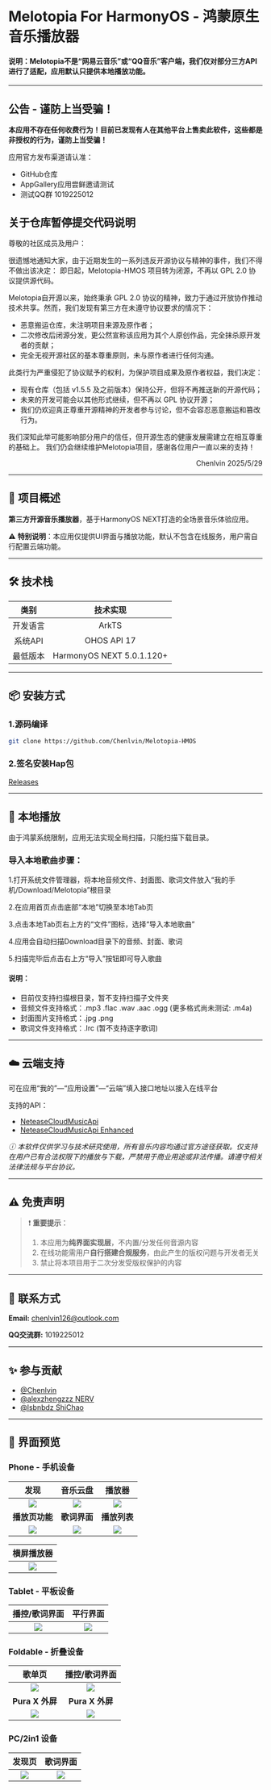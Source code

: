 # Melotopia For HarmonyOS - 鸿蒙原生音乐播放器


#### 说明：Melotopia不是“网易云音乐”或“QQ音乐”客户端，我们仅对部分三方API进行了适配，应用默认只提供本地播放功能。

---

## 公告 - 谨防上当受骗！

**本应用不存在任何收费行为！目前已发现有人在其他平台上售卖此软件，这些都是非授权的行为，谨防上当受骗！**

应用官方发布渠道请认准：
- GitHub仓库
- AppGallery应用尝鲜邀请测试
- 测试QQ群 1019225012

## 关于仓库暂停提交代码说明

尊敬的社区成员及用户：

很遗憾地通知大家，由于近期发生的一系列违反开源协议与精神的事件，我们不得不做出该决定：
即日起，Melotopia-HMOS 项目转为闭源，不再以 GPL 2.0 协议提供源代码。

Melotopia自开源以来，始终秉承 GPL 2.0 协议的精神，致力于通过开放协作推动技术共享。然而，我们发现有第三方在未遵守协议要求的情况下：
- 恶意搬运仓库，未注明项目来源及原作者；
- 二次修改后闭源分发，更公然宣称该应用为其个人原创作品，完全抹杀原开发者的贡献；
- 完全无视开源社区的基本尊重原则，未与原作者进行任何沟通。

此类行为严重侵犯了协议赋予的权利，为保护项目成果及原作者权益，我们决定：
- 现有仓库（包括 v1.5.5 及之前版本）保持公开，但将不再推送新的开源代码；
- 未来的开发可能会以其他形式继续，但不再以 GPL 协议开源；
- 我们仍欢迎真正尊重开源精神的开发者参与讨论，但不会容忍恶意搬运和篡改行为。

我们深知此举可能影响部分用户的信任，但开源生态的健康发展需建立在相互尊重的基础上。
我们仍会继续维护Melotopia项目，感谢各位用户一直以来的支持！

<p align="right">Chenlvin 2025/5/29</p>

---

## 📖 项目概述
**第三方开源音乐播放器**，基于HarmonyOS NEXT打造的全场景音乐体验应用。 

⚠️ **特别说明**：本应用仅提供UI界面与播放功能，默认不包含在线服务，用户需自行配置云端功能。

---

## 🛠️ 技术栈
|      类别      |            技术实现            |  
|:------------:|:--------------------------:|  
|     开发语言     |           ArkTS            |  
|    系统API     |        OHOS API 17         |  
|     最低版本     | HarmonyOS NEXT 5.0.1.120+  |  

---

## 📦 安装方式

### 1.源码编译

```bash
git clone https://github.com/Chenlvin/Melotopia-HMOS
`````

### 2.签名安装Hap包

[Releases](https://github.com/Chenlvin/Melotopia-HMOS/releases)

---

## 🎵 本地播放

由于鸿蒙系统限制，应用无法实现全局扫描，只能扫描下载目录。

### **导入本地歌曲步骤：**

1.打开系统文件管理器，将本地音频文件、封面图、歌词文件放入“我的手机/Download/Melotopia”根目录

2.在应用首页点击底部“本地”切换至本地Tab页

3.点击本地Tab页右上方的“文件”图标，选择“导入本地歌曲”

4.应用会自动扫描Download目录下的音频、封面、歌词

5.扫描完毕后点击右上方“导入”按钮即可导入歌曲

#### 说明：

- 目前仅支持扫描根目录，暂不支持扫描子文件夹
- 音频文件支持格式：.mp3 .flac .wav .aac .ogg (更多格式尚未测试: .m4a)
- 封面图片支持格式：.jpg .png
- 歌词文件支持格式：.lrc (暂不支持逐字歌词)

---

## ☁️ 云端支持

可在应用“我的”—“应用设置”—“云端”填入接口地址以接入在线平台

支持的API：

- [NeteaseCloudMusicApi](https://www.npmjs.com/package/NeteaseCloudMusicApi)
- [NeteaseCloudMusicApi Enhanced](https://github.com/NeteaseCloudMusicApiEnhanced/api-enhanced)

_ⓘ 本软件仅供学习与技术研究使用，所有音乐内容均通过官方途径获取。仅支持在用户已有合法权限下的播放与下载，严禁用于商业用途或非法传播。请遵守相关法律法规与平台协议。_

---

## ⚠️ 免责声明

> ❗ **重要提示**：
> 1. 本应用为**纯界面实现层**，不内置/分发任何音源内容
> 2. 在线功能需用户**自行搭建合规服务**，由此产生的版权问题与开发者无关
> 3. 禁止将本项目用于二次分发受版权保护的内容

---

## 📧 联系方式

**Email:** chenlvin126@outlook.com

**QQ交流群:** 1019225012

---

## ✨ 参与贡献

- [@Chenlvin](https://github.com/Chenlvin)
- [@alexzhengzzz NERV](https://github.com/alexzhengzzz)
- [@lsbnbdz ShiChao](https://github.com/lsbnbdz)

---

## 📱 界面预览
### Phone - 手机设备
|            **发现**            |           **音乐云盘**            |            **播放器**            |
|:----------------------------:|:-----------------------------:|:-----------------------------:|
| <img src="./images/01.jpg"/> | <img src="./images/02.jpg" /> | <img src="./images/03.jpg" /> |
|          **播放页功能**           |           **歌词界面**            |           **播放列表**            |
| <img src="./images/04.jpg"/> | <img src="./images/05.jpg"/>  | <img src="./images/06.jpg"/>  | 

|          **横屏播放器**           |
|:----------------------------:|
| <img src="./images/07.jpg"/> |

### Tablet - 平板设备
|         **播控/歌词界面**          |           **平行界面**           |
|:----------------------------:|:----------------------------:|
| <img src="./images/08.jpg"/> | <img src="./images/09.jpg"/> |

### Foldable - 折叠设备
|           **歌单页**            |         **播控/歌词界面**          |
|:----------------------------:|:----------------------------:|
| <img src="./images/10.jpg"/> | <img src="./images/11.jpg"/> |
|        **Pura X 外屏**         |        **Pura X 外屏**         |
| <img src="./images/12.jpg"/> | <img src="./images/13.jpg"/> |

### PC/2in1 设备
|           **发现页**            |           **歌词界面**           |
|:----------------------------:|:----------------------------:|
| <img src="./images/14.jpg"/> | <img src="./images/15.jpg"/> |
